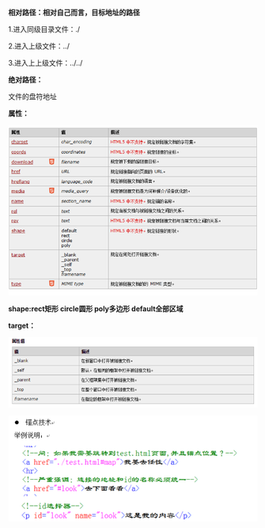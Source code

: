   


**相对路径：相对自己而言，目标地址的路径**

1.进入同级目录文件：./

2.进入上级文件：../

3.进入上上级文件：../../



**绝对路径：**

文件的盘符地址



**属性：**

![](/img/Language/HTML/a/32959f01-3fdd-4b14-b2dd-e59588716391.png)

**shape:rect矩形 circle圆形 poly多边形 default全部区域**

**target：**

![](/img/Language/HTML/a/540500.png)

![](/img/Language/HTML/a/17762718.png)

